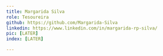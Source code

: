 ```yaml
---
title: Margarida Silva
role: Tesoureira
github: https://github.com/Margarida-Silva
linkedin: https://www.linkedin.com/in/margarida-rp-silva/
pic: [LATER]
index: [LATER]

---
```

